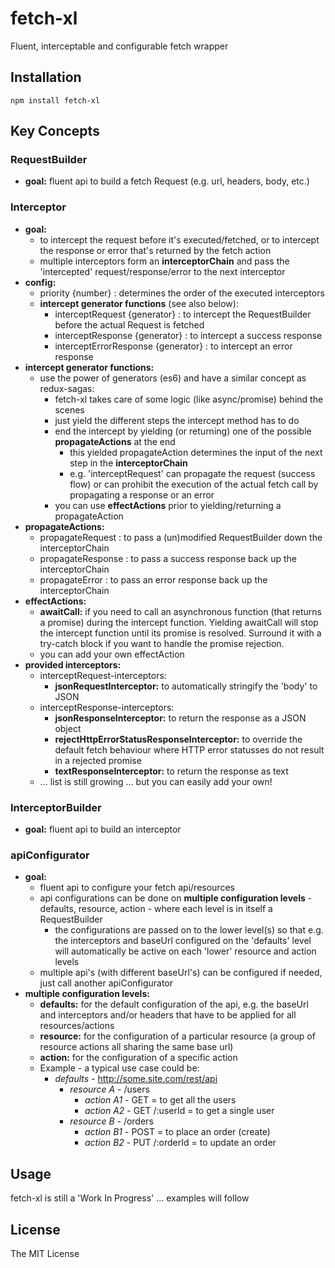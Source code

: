 # fetch-xl
Fluent, interceptable and configurable fetch wrapper

## Installation
```
npm install fetch-xl
```

## Key Concepts

### RequestBuilder
* __goal:__ fluent api to build a fetch Request (e.g. url, headers, body, etc.)

### Interceptor
* __goal:__
  * to intercept the request before it's executed/fetched, or to intercept the response or error that's returned by the fetch action
  * multiple interceptors form an __interceptorChain__ and pass the 'intercepted' request/response/error to the next interceptor
* __config:__
  * priority {number} : determines the order of the executed interceptors
  * __intercept generator functions__ (see also below):
    * interceptRequest {generator} : to intercept the RequestBuilder before the actual Request is fetched
    * interceptResponse {generator} : to intercept a success response 
    * interceptErrorResponse {generator} : to intercept an error response
* __intercept generator functions:__
  * use the power of generators (es6) and have a similar concept as redux-sagas:
    * fetch-xl takes care of some logic (like async/promise) behind the scenes
    * just yield the different steps the intercept method has to do
    * end the intercept by yielding (or returning) one of the possible __propagateActions__ at the end
      * this yielded propagateAction determines the input of the next step in the __interceptorChain__
      * e.g. 'interceptRequest' can propagate the request (success flow) or can prohibit the execution of the actual fetch call by propagating a response or an error
    * you can use __effectActions__ prior to yielding/returning a propagateAction
* __propagateActions:__
  * propagateRequest : to pass a (un)modified RequestBuilder down the interceptorChain
  * propagateResponse : to pass a success response back up the interceptorChain
  * propagateError : to pass an error response back up the interceptorChain
* __effectActions:__
  * __awaitCall:__ if you need to call an asynchronous function (that returns a promise) during the intercept function. Yielding awaitCall will stop the intercept function until its promise is resolved. Surround it with a try-catch block if you want to handle the promise rejection.
  * you can add your own effectAction
* __provided interceptors:__
  * interceptRequest-interceptors:
    * __jsonRequestInterceptor:__ to automatically stringify the 'body' to JSON
  * interceptResponse-interceptors:
    * __jsonResponseInterceptor:__ to return the response as a JSON object
    * __rejectHttpErrorStatusResponseInterceptor:__ to override the default fetch behaviour where HTTP error statusses do not result in a rejected promise
    * __textResponseInterceptor:__ to return the response as text
  * ... list is still growing ... but you can easily add your own!

### InterceptorBuilder
* __goal:__ fluent api to build an interceptor

### apiConfigurator
* __goal:__
  * fluent api to configure your fetch api/resources
  * api configurations can be done on __multiple configuration levels__ - defaults, resource, action - where each level is in itself a RequestBuilder
    * the configurations are passed on to the lower level(s) so that e.g. the interceptors and baseUrl configured on the 'defaults' level will automatically be active on each 'lower' resource and action levels
  * multiple api's (with different baseUrl's) can be configured if needed, just call another apiConfigurator
* __multiple configuration levels:__
  * __defaults:__ for the default configuration of the api, e.g. the baseUrl and interceptors and/or headers that have to be applied for all resources/actions
  * __resource:__ for the configuration of a particular resource (a group of resource actions all sharing the same base url)
  * __action:__ for the configuration of a specific action
  * Example - a typical use case could be:
    * _defaults_ - http://some.site.com/rest/api
      * _resource A_ - /users
        * _action A1_ - GET  = to get all the users
        * _action A2_ - GET /:userId  = to get a single user
      * _resource B_ - /orders
        * _action B1_ - POST  = to place an order (create)
        * _action B2_ - PUT /:orderId  = to update an order

## Usage
fetch-xl is still a 'Work In Progress' ... examples will follow

## License
The MIT License
